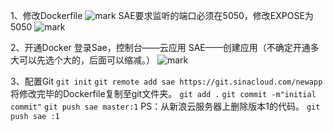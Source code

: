 1、修改Dockerfile
![mark](http://imgs.bizha.top/bizha/20201116/5Vj96xEqInyL.png?imageslim)
SAE要求监听的端口必须在5050，修改EXPOSE为5050
![mark](http://imgs.bizha.top/bizha/20201116/tw708gIInvJF.png?imageslim)

2、开通Docker
登录Sae，控制台——云应用 SAE——创建应用（不确定开通多大可以先选个大的，后面可以缩减。）
![mark](http://imgs.bizha.top/bizha/20201116/ea5HY1mJLRU7.png?imageslim)

3、配置Git
`git init`
`git remote add sae https://git.sinacloud.com/newapp`
将修改完毕的Dockerfile复制至git文件夹。
`git add .`
`git commit -m"initial commit"`
`git push sae master:1`
PS：从新浪云服务器上删除版本1的代码。
`git push sae :1`


